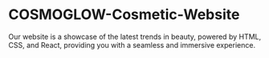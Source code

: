 # COSMOGLOW-Cosmetic-Website
Our website is a showcase of the latest trends in beauty, powered by HTML, CSS, and React, providing you with a seamless and immersive experience.
